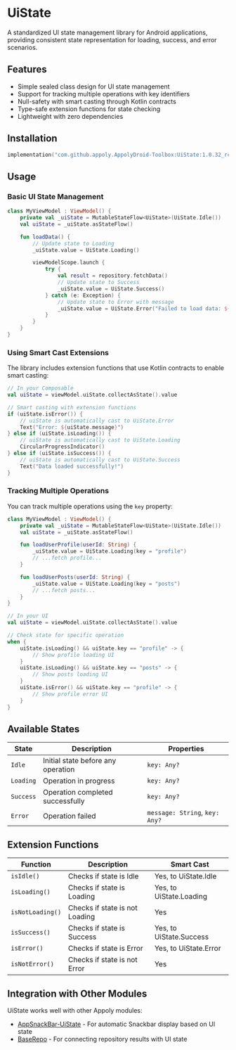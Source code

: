 # UiState

A standardized UI state management library for Android applications, providing consistent state representation for loading, success, and error scenarios.

## Features

- Simple sealed class design for UI state management
- Support for tracking multiple operations with key identifiers
- Null-safety with smart casting through Kotlin contracts
- Type-safe extension functions for state checking
- Lightweight with zero dependencies

## Installation

```gradle.kts
implementation("com.github.appoly.AppolyDroid-Toolbox:UiState:1.0.32_rc02")
```

## Usage

### Basic UI State Management

```kotlin
class MyViewModel : ViewModel() {
    private val _uiState = MutableStateFlow<UiState>(UiState.Idle())
    val uiState = _uiState.asStateFlow()

    fun loadData() {
        // Update state to Loading
        _uiState.value = UiState.Loading()

        viewModelScope.launch {
            try {
                val result = repository.fetchData()
                // Update state to Success
                _uiState.value = UiState.Success()
            } catch (e: Exception) {
                // Update state to Error with message
                _uiState.value = UiState.Error("Failed to load data: ${e.message}")
            }
        }
    }
}
```

### Using Smart Cast Extensions

The library includes extension functions that use Kotlin contracts to enable smart casting:

```kotlin
// In your Composable
val uiState = viewModel.uiState.collectAsState().value

// Smart casting with extension functions
if (uiState.isError()) {
    // uiState is automatically cast to UiState.Error
    Text("Error: ${uiState.message}")
} else if (uiState.isLoading()) {
    // uiState is automatically cast to UiState.Loading
    CircularProgressIndicator()
} else if (uiState.isSuccess()) {
    // uiState is automatically cast to UiState.Success
    Text("Data loaded successfully!")
}
```

### Tracking Multiple Operations

You can track multiple operations using the `key` property:

```kotlin
class MyViewModel : ViewModel() {
    private val _uiState = MutableStateFlow<UiState>(UiState.Idle())
    val uiState = _uiState.asStateFlow()

    fun loadUserProfile(userId: String) {
        _uiState.value = UiState.Loading(key = "profile")
        // ...fetch profile...
    }

    fun loadUserPosts(userId: String) {
        _uiState.value = UiState.Loading(key = "posts")
        // ...fetch posts...
    }
}

// In your UI
val uiState = viewModel.uiState.collectAsState().value

// Check state for specific operation
when {
    uiState.isLoading() && uiState.key == "profile" -> {
        // Show profile loading UI
    }
    uiState.isLoading() && uiState.key == "posts" -> {
        // Show posts loading UI
    }
    uiState.isError() && uiState.key == "profile" -> {
        // Show profile error UI
    }
}
```

## Available States

| State | Description | Properties |
|-------|-------------|------------|
| `Idle` | Initial state before any operation | `key: Any?` |
| `Loading` | Operation in progress | `key: Any?` |
| `Success` | Operation completed successfully | `key: Any?` |
| `Error` | Operation failed | `message: String`, `key: Any?` |

## Extension Functions

| Function | Description | Smart Cast |
|----------|-------------|-----------|
| `isIdle()` | Checks if state is Idle | Yes, to UiState.Idle |
| `isLoading()` | Checks if state is Loading | Yes, to UiState.Loading |
| `isNotLoading()` | Checks if state is not Loading | Yes |
| `isSuccess()` | Checks if state is Success | Yes, to UiState.Success |
| `isError()` | Checks if state is Error | Yes, to UiState.Error |
| `isNotError()` | Checks if state is not Error | Yes |

## Integration with Other Modules

UiState works well with other Appoly modules:

- [AppSnackBar-UiState](../AppSnackBar-UiState/README.md) - For automatic Snackbar display based on UI state
- [BaseRepo](../BaseRepo/README.md) - For connecting repository results with UI state

